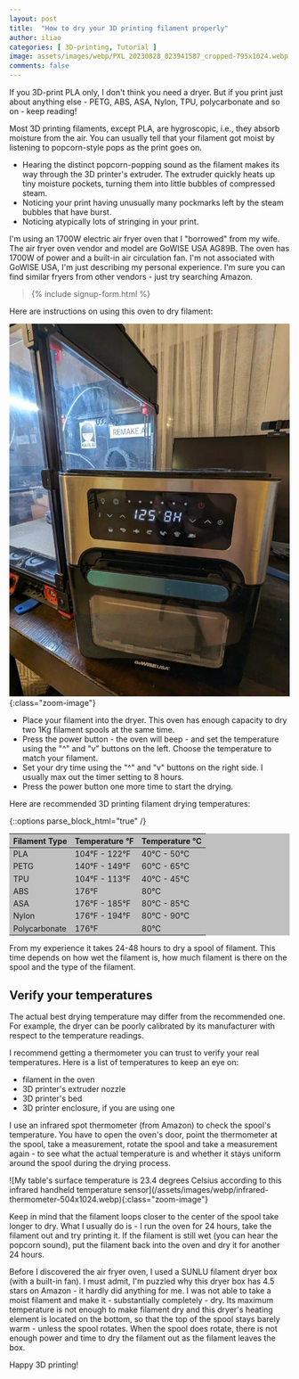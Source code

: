 ```yaml
---
layout: post
title:  "How to dry your 3D printing filament properly"
author: iliao
categories: [ 3D-printing, Tutorial ]
image: assets/images/webp/PXL_20230828_023941587_cropped-795x1024.webp
comments: false
---
```

If you 3D-print PLA only, I don't think you need a dryer. But if you print just about anything else - PETG, ABS, ASA, Nylon, TPU, polycarbonate and so on - keep reading!

Most 3D printing filaments, except PLA, are hygroscopic, i.e., they absorb moisture from the air. You can usually tell that your filament got moist by listening to popcorn-style pops
as the print goes on.

- Hearing the distinct popcorn-popping sound as the filament makes its way through the 3D printer's extruder. The extruder quickly heats up tiny moisture pockets, turning them into little bubbles of compressed steam.
- Noticing your print having unusually many pockmarks left by the steam bubbles that have burst.
- Noticing atypically lots of stringing in your print.

I'm using an 1700W electric air fryer oven that I "borrowed" from my wife. The air fryer oven vendor and model are GoWISE USA AG89B. The oven has 1700W of power and a built-in air circulation fan. I'm not associated with GoWISE USA, I'm just describing my personal experience. I'm sure you can find similar fryers from other vendors - just try searching Amazon.

<blockquote>{% include signup-form.html %}</blockquote>

Here are instructions on using this oven to dry filament:

![The air fryer oven set at 125ºF](/assets/images/webp/PXL_20230828_024221446-771x1024.webp){:class="zoom-image"}

- Place your filament into the dryer. This oven has enough capacity to dry two 1Kg filament spools at the same time. 
- Press the power button - the oven will beep - and set the temperature using the "^" and "v" buttons on the left. Choose the temperature to match your filament.
- Set your dry time using the "^" and "v" buttons on the right side. I usually max out the timer setting to 8 hours.
- Press the power button one more time to start the drying.

Here are recommended 3D printing filament drying temperatures:

{::options parse_block_html="true" /}
<div style="background-color: silver; width: 100%;">
<style>
    table {
    width: 100%;
    }
</style>

| Filament Type | Temperature °F | Temperature °C |
|:--------|:--------|:--------|
| PLA | 104°F - 122°F | 40°C - 50°C |
| PETG | 140°F - 149°F | 60°C - 65°C |
| TPU | 104°F - 113°F | 40°C - 45°C |
| ABS | 176°F | 80°C |
| ASA | 176°F - 185°F | 80°C - 85°C |
| Nylon | 176°F - 194°F | 80°C - 90°C |
| Polycarbonate | 176°F | 80°C |

</div>
<p></p>
From my experience it takes 24-48 hours to dry a spool of filament. This time depends on how wet the filament is, how much filament is there on the spool and the type of the filament.

## Verify your temperatures

The actual best drying temperature may differ from the recommended one. For example, the dryer can be poorly calibrated by its manufacturer with respect to the temperature readings.

I recommend getting a thermometer you can trust to verify your real temperatures. Here is a list of temperatures to keep an eye on:
- filament in the oven
- 3D printer's extruder nozzle
- 3D printer's bed
- 3D printer enclosure, if you are using one

I use an infrared spot thermometer (from Amazon) to check the spool's temperature. You have to open the oven's door, point the thermometer at the spool, take a measurement, rotate the spool and take a measurement again - to see what the actual temperature is and whether it stays uniform around the spool during the drying process.

<div class="text-center">
![My table's surface temperature is 23.4 degrees Celsius according to this infrared handheld temperature sensor](/assets/images/webp/infrared-thermometer-504x1024.webp){:class="zoom-image"}
</div>

Keep in mind that the filament loops closer to the center of the spool take longer to dry. What I usually do is - I run the oven for 24 hours, take the filament out and try printing it. If the filament is still wet (you can hear the popcorn sound), put the filament back into the oven and dry it for another 24 hours.

Before I discovered the air fryer oven, I used a SUNLU filament dryer box (with a built-in fan). I must admit, I'm puzzled why this dryer box has 4.5 stars on Amazon - it hardly did anything for me. I was not able to take a moist filament and make it - substantially completely - dry. Its maximum temperature is not enough to make filament dry and this dryer's heating element is located on the bottom, so that the top of the spool stays barely warm - unless the spool rotates. When the spool does rotate, there is not enough power and time to dry the filament out as the filament leaves the box.

Happy 3D printing!